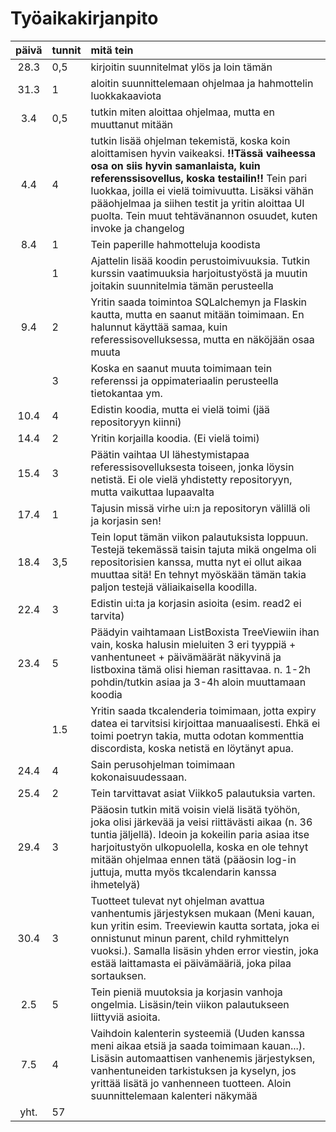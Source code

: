 # Työaikakirjanpito

| päivä | tunnit | mitä tein |
| :----:|:-----| :-----|
| 28.3  | 0,5    | kirjoitin suunnitelmat ylös ja loin tämän |
| 31.3 | 1 | aloitin suunnittelemaan ohjelmaa ja hahmottelin luokkakaaviota |
| 3.4 | 0,5 | tutkin miten aloittaa ohjelmaa, mutta en muuttanut mitään |
| 4.4 | 4 | tutkin lisää ohjelman tekemistä, koska koin aloittamisen hyvin vaikeaksi. **!!Tässä vaiheessa osa on siis hyvin samanlaista, kuin referenssisovellus, koska testailin!!** Tein pari luokkaa, joilla ei vielä toimivuutta. Lisäksi vähän pääohjelmaa ja siihen testit ja yritin aloittaa UI puolta. Tein muut tehtävänannon osuudet, kuten invoke ja changelog|
| 8.4 | 1 | Tein paperille hahmotteluja koodista |
| | 1 | Ajattelin lisää koodin perustoimivuuksia. Tutkin kurssin vaatimuuksia harjoitustyöstä ja muutin joitakin suunnitelmia tämän perusteella | 
| 9.4 | 2 | Yritin saada toimintoa SQLalchemyn ja Flaskin kautta, mutta en saanut mitään toimimaan. En halunnut käyttää samaa, kuin referessisovelluksessa, mutta en näköjään osaa muuta |
| | 3 | Koska en saanut muuta toimimaan tein referenssi ja oppimateriaalin perusteella tietokantaa ym. |
| 10.4 | 4 | Edistin koodia, mutta ei vielä toimi (jää repositoryyn kiinni) |
| 14.4 | 2 | Yritin korjailla koodia. (Ei vielä toimi) |
| 15.4 | 3 | Päätin vaihtaa UI lähestymistapaa referessisovelluksesta toiseen, jonka löysin netistä. Ei ole vielä yhdistetty repositoryyn, mutta vaikuttaa lupaavalta |
| 17.4 | 1 | Tajusin missä virhe ui:n ja repositoryn välillä oli ja korjasin sen! |
| 18.4 | 3,5 | Tein loput tämän viikon palautuksista loppuun. Testejä tekemässä taisin tajuta mikä ongelma oli repositorisien kanssa, mutta nyt ei ollut aikaa muuttaa sitä! En tehnyt myöskään tämän takia paljon testejä väliaikaisella koodilla. |
| 22.4 | 3 | Edistin ui:ta ja korjasin asioita (esim. read2 ei tarvita)
| 23.4 | 5 | Päädyin vaihtamaan ListBoxista TreeViewiin ihan vain, koska halusin mieluiten 3 eri tyyppiä + vanhentuneet + päivämäärät näkyvinä ja listboxina tämä olisi hieman rasittavaa. n. 1-2h pohdin/tutkin asiaa ja 3-4h aloin muuttamaan koodia |
| | 1.5 | Yritin saada tkcalenderia toimimaan, jotta expiry datea ei tarvitsisi kirjoittaa manuaalisesti. Ehkä ei toimi poetryn takia, mutta odotan kommenttia discordista, koska netistä en löytänyt apua.|
| 24.4 | 4 | Sain perusohjelman toimimaan kokonaisuudessaan. |
| 25.4 | 2 | Tein tarvittavat asiat Viikko5 palautuksia varten. |
| 29.4 | 3 | Pääosin tutkin mitä voisin vielä lisätä työhön, joka olisi järkevää ja veisi riittävästi aikaa (n. 36 tuntia jäljellä). Ideoin ja kokeilin paria asiaa itse harjoitustyön ulkopuolella, koska en ole tehnyt mitään ohjelmaa ennen tätä (pääosin log-in juttuja, mutta myös tkcalendarin kanssa ihmetelyä)
| 30.4 | 3 | Tuotteet tulevat nyt ohjelman avattua vanhentumis järjestyksen mukaan (Meni kauan, kun yritin esim. Treeviewin kautta sortata, joka ei onnistunut minun parent, child ryhmittelyn vuoksi.). Samalla lisäsin yhden error viestin, joka estää laittamasta ei päivämääriä, joka pilaa sortauksen. |
| 2.5 | 5 | Tein pieniä muutoksia ja korjasin vanhoja ongelmia. Lisäsin/tein viikon palautukseen liittyviä asioita.|
| 7.5 | 4 | Vaihdoin kalenterin systeemiä (Uuden kanssa meni aikaa etsiä ja saada toimimaan kauan...). Lisäsin automaattisen vanhenemis järjestyksen, vanhentuneiden tarkistuksen ja kyselyn, jos yrittää lisätä jo vanhenneen tuotteen. Aloin suunnittelemaan kalenteri näkymää |
|yht.|57||
